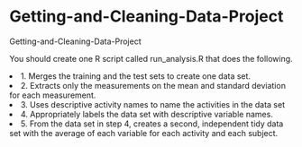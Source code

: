 # Getting-and-Cleaning-Data-Project
Getting-and-Cleaning-Data-Project

You should create one R script called run_analysis.R that does the following. 
<li>1. Merges the training and the test sets to create one data set.
<li>2. Extracts only the measurements on the mean and standard deviation for each measurement. 
<li>3. Uses descriptive activity names to name the activities in the data set
<li>4. Appropriately labels the data set with descriptive variable names. 
<li>5. From the data set in step 4, creates a second, independent tidy data set with the average of each variable for each activity and each subject.
